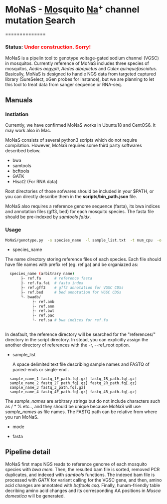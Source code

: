 
# MoNaS - <u>Mo</u>squito <u>Na</u><sup>+</sup> channel mutation <u>S</u>earch
==============

### Status: <font color="Red">Under construction. Sorry! </font>

MoNaS is a pipelin tool to genotype voltage-gated sodium channel (VGSC) in mosquitos.
Currently reference of MoNaS includes three species of mosquitos, *Aedes aegypti*, 
*Aedes albopictus* and *Culex quinquefasciatus*. Basically, MoNaS is designed to
handle NGS data from targeted captured library (SureSelect, xGen probes for instance), but we are planning to let this
tool to treat data from sanger sequence or RNA-seq.



Manuals
-------

### Instlation

Currently, we have confirmed MoNaS works in Ubuntu18 and CentOS6. It may work also
in Mac. 

MoNaS consists of several python3 scripts which do not require compilation.
However, MoNaS requires some third party softwares described below.
- bwa
- samtools
- bcftools
- GATK
- Hisat2 (For RNA data)

Root directories of those sofwares should be included in your $PATH, or you can directly
describe them in the **scripts/bin_path.json** file.

MoNaS also requires a reference genome sequence (fasta), its bwa indices and annotation files 
(gff3, bed) for each mosquito species. The fasta file should be pre-indexed by *samtools faidx*. 

### Usage

```bash
MoNaS/genotype.py  -s species_name  -l sample_list.txt  -t num_cpu  -o out_dir
```
- species_name
  
The name directory storing reference files of each species. Each file should have file names with prefix ref (eg. ref.ga) and be
organiazed as:

```bash
  species_name (arbitrary name)
       ├- ref.fa      # reference fasta
       ├- ref.fa.fai  # fasta index
       ├- ref.gff3    # gff3 annotation for VGSC CDSs
       ├- ref.bed     # bed annotation for VGSC CDSs
       └- bwadb/
            ├- ref.amb
            ├- ref.ann
            ├- ref.bwt
            ├- ref.pac
            └- ref.sa # bwa indices for ref.fa
       
```
In deafault, the reference directory will be searched for the "references/" directory in the script directory. In stead, 
you can explicitly assign the another directory of references with the -r, --ref_root option.


- sample_list

  A space delimited text file describing sample names and FASTQ of paried-ends or single-end .

```
  sample_name_1 fastq_1F_path.fq[.gz] fastq_1R_path.fq[.gz]
  sample_name_2 fastq_2F_path.fq[.gz] fastq_2R_path.fq[.gz]
  sample_name_3 fastq_3_path.fq[.gz]
  sample_name_4 fastq_4F_path.fq[.gz] fastq_4R_path.fq[.gz]
```

The *sample_names* are arbitrary strings but do not include characters such as / * \% etc.., and they should be unique because MoNaS will use *sample_names* as file names. The FASTQ path can be relative from where you run MoNaS.

- mode

- fasta



Pipeline detail
--------------

MoNaS first maps NGS reads to reference genome of each mosquito species with *bwa mem*. 
Then, the resulted bam file is sorted, removed PCR duplicates, and indexed with *samtools* 
functions. The indexed bam file is processed with *GATK* for variant calling for the VGSC gene,
and then, amino acid changes are annotated with *bcftools csq*. Finally, hunam-friendly table
decribing amino acid changes and its corresponding AA positions in *Musca domestica* will be
generated.

